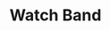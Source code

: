 ---
title: "Watch Band"
price: "$150"
image: "/assets/img/productfeatureimg2_664706311.jpg?nf_resize=fit&w=320"
description: "Custom painted watch band for apple watch."
bestseller: true 
sale: false
tags: "Accessories"
---
